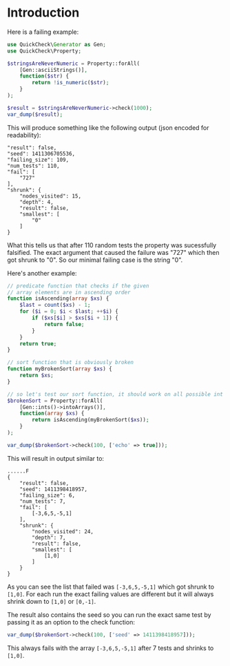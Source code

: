 # Introduction

Here is a failing example:

```php
use QuickCheck\Generator as Gen;
use QuickCheck\Property;

$stringsAreNeverNumeric = Property::forAll(
    [Gen::asciiStrings()],
    function($str) {
        return !is_numeric($str);
    }
);

$result = $stringsAreNeverNumeric->check(1000);
var_dump($result);
```

This will produce something like the following output (json encoded for readability):

```
"result": false,
"seed": 1411306705536,
"failing_size": 109,
"num_tests": 110,
"fail": [
    "727"
],
"shrunk": {
    "nodes_visited": 15,
    "depth": 4,
    "result": false,
    "smallest": [
        "0"
    ]
}
```

What this tells us that after 110 random tests the property was sucessfully falsified.
The exact argument that caused the failure was "727" which then got shrunk to "0".
So our minimal failing case is the string "0".

Here's another example:

```php
// predicate function that checks if the given
// array elements are in ascending order
function isAscending(array $xs) {
    $last = count($xs) - 1;
    for ($i = 0; $i < $last; ++$i) {
        if ($xs[$i] > $xs[$i + 1]) {
            return false;
        }
    }
    return true;
}

// sort function that is obviously broken
function myBrokenSort(array $xs) {
    return $xs;
}

// so let's test our sort function, it should work on all possible int arrays
$brokenSort = Property::forAll(
    [Gen::ints()->intoArrays()],
    function(array $xs) {
        return isAscending(myBrokenSort($xs));
    }
);

var_dump($brokenSort->check(100, ['echo' => true]));

```

This will result in output similar to:

```
......F
{
    "result": false,
    "seed": 1411398418957,
    "failing_size": 6,
    "num_tests": 7,
    "fail": [
        [-3,6,5,-5,1]
    ],
    "shrunk": {
        "nodes_visited": 24,
        "depth": 7,
        "result": false,
        "smallest": [
            [1,0]
        ]
    }
}

```

As you can see the list that failed was `[-3,6,5,-5,1]` which got shrunk to `[1,0]`. For each run
the exact failing values are different but it will always shrink down to `[1,0]` or `[0,-1]`.

The result also contains the seed so you can run the exact same test by passing it as an option
to the check function:

```php
var_dump($brokenSort->check(100, ['seed' => 1411398418957]));
```

This always fails with the array `[-3,6,5,-5,1]` after 7 tests and shrinks to `[1,0]`.
